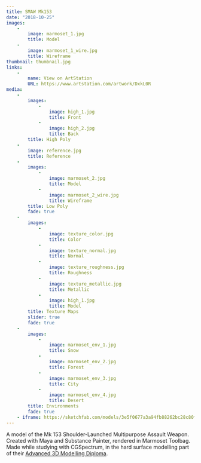 ```yaml
---
title: SMAW Mk153
date: "2018-10-25"
images:
    -
        image: marmoset_1.jpg
        title: Model
    -
        image: marmoset_1_wire.jpg
        title: Wireframe
thumbnail: thumbnail.jpg
links:
    -
        name: View on ArtStation
        URL: https://www.artstation.com/artwork/DxkL0R
media:
    -
        images:
            -
                image: high_1.jpg
                title: Front
            -
                image: high_2.jpg
                title: Back
        title: High Poly
    -
        image: reference.jpg
        title: Reference
    -
        images:
            -
                image: marmoset_2.jpg
                title: Model
            -
                image: marmoset_2_wire.jpg
                title: Wireframe
        title: Low Poly
        fade: true
    -
        images:
            -
                image: texture_color.jpg
                title: Color
            -
                image: texture_normal.jpg
                title: Normal
            -
                image: texture_roughness.jpg
                title: Roughness
            -
                image: texture_metallic.jpg
                title: Metallic
            -
                image: high_1.jpg
                title: Model
        title: Texture Maps
        slider: true
        fade: true
    -
        images:
            -
                image: marmoset_env_1.jpg
                title: Snow
            -
                image: marmoset_env_2.jpg
                title: Forest
            -
                image: marmoset_env_3.jpg
                title: City
            -
                image: marmoset_env_4.jpg
                title: Desert
        title: Environments
        fade: true
    - iframe: https://sketchfab.com/models/3e5f0677a3a94fb88262bc28c80ff27a/embed?camera=0&preload=1&ui_stop=0
---
```

A model of the Mk 153 Shoulder-Launched Multipurpose Assault Weapon. Created with Maya and Substance Painter, rendered in Marmoset Toolbag.
Made while studying with CGSpectrum, in the hard surface modelling part of their [Advanced 3D Modelling Diploma](https://www.cgspectrum.edu.au/online-courses/zbrush-digital-sculpting-classes/).